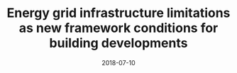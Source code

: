 ---
abstract: ''
authors:
- Julia Forster
- Thomas Bednar
- Alexander David
- Galina Paskaleva
- Sabine Wolny
- Thomas Kaufmann
- Johannes Nagler
date: '2018-07-10'
featured: false
links:
- name: Publik
  url: https://publik.tuwien.ac.at/showentry.php?ID=271949&lang=1
publication_types:
- '0'
publishDate: '2018-07-10'
title: Energy grid infrastructure limitations as new framework conditions for building
  developments
url_pdf: http://www.trippus.se/eventus/userfiles/101941.pdf
---